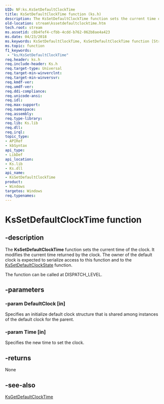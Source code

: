 ```yaml
---
UID: NF:ks.KsSetDefaultClockTime
title: KsSetDefaultClockTime function (ks.h)
description: The KsSetDefaultClockTime function sets the current time of the clock.
old-location: stream\kssetdefaultclocktime.htm
tech.root: stream
ms.assetid: c8b4fef4-cfbb-4cdd-b762-062b8ae4a423
ms.date: 04/23/2018
ms.keywords: KsSetDefaultClockTime, KsSetDefaultClockTime function [Streaming Media Devices], ks/KsSetDefaultClockTime, ksfunc_737648d0-8fc4-405c-96c8-61778e6758e9.xml, stream.kssetdefaultclocktime
ms.topic: function
f1_keywords:
 - "ks/KsSetDefaultClockTime"
req.header: ks.h
req.include-header: Ks.h
req.target-type: Universal
req.target-min-winverclnt: 
req.target-min-winversvr: 
req.kmdf-ver: 
req.umdf-ver: 
req.ddi-compliance: 
req.unicode-ansi: 
req.idl: 
req.max-support: 
req.namespace: 
req.assembly: 
req.type-library: 
req.lib: Ks.lib
req.dll: 
req.irql: 
topic_type:
- APIRef
- kbSyntax
api_type:
- LibDef
api_location:
- Ks.lib
- Ks.dll
api_name:
- KsSetDefaultClockTime
product:
- Windows
targetos: Windows
req.typenames: 
---
```


# KsSetDefaultClockTime function


## -description


The <b>KsSetDefaultClockTime</b> function sets the current time of the clock. It modifies the current time returned by the clock. The owner of the default clock is expected to serialize access to this function and to the <a href="https://docs.microsoft.com/windows-hardware/drivers/ddi/ks/nf-ks-kssetdefaultclockstate">KsSetDefaultClockState</a> function.

The function can be called at DISPATCH_LEVEL.


## -parameters




### -param DefaultClock [in]

Specifies an initialize default clock structure that is shared among instances of the default clock for the parent. 


### -param Time [in]

Specifies the new time to set the clock. 


## -returns



None




## -see-also




<a href="https://docs.microsoft.com/windows-hardware/drivers/ddi/ks/nf-ks-ksgetdefaultclocktime">KsGetDefaultClockTime</a>
 

 

